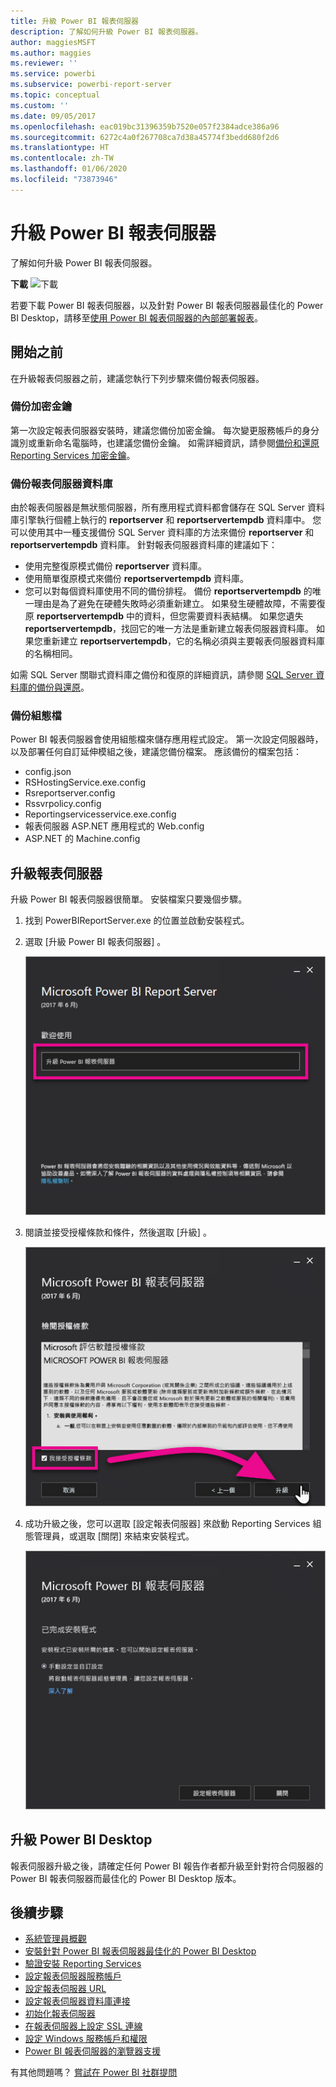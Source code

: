 ```yaml
---
title: 升級 Power BI 報表伺服器
description: 了解如何升級 Power BI 報表伺服器。
author: maggiesMSFT
ms.author: maggies
ms.reviewer: ''
ms.service: powerbi
ms.subservice: powerbi-report-server
ms.topic: conceptual
ms.custom: ''
ms.date: 09/05/2017
ms.openlocfilehash: eac019bc31396359b7520e057f2384adce386a96
ms.sourcegitcommit: 6272c4a0f267708ca7d38a45774f3bedd680f2d6
ms.translationtype: HT
ms.contentlocale: zh-TW
ms.lasthandoff: 01/06/2020
ms.locfileid: "73873946"
---
```

# <a name="upgrade-power-bi-report-server"></a>升級 Power BI 報表伺服器

了解如何升級 Power BI 報表伺服器。

 **下載** ![下載](media/upgrade/download.png "下載")

若要下載 Power BI 報表伺服器，以及針對 Power BI 報表伺服器最佳化的 Power BI Desktop，請移至[使用 Power BI 報表伺服器的內部部署報表](https://powerbi.microsoft.com/report-server/)。

## <a name="before-you-begin"></a>開始之前

在升級報表伺服器之前，建議您執行下列步驟來備份報表伺服器。

### <a name="backing-up-the-encryption-keys"></a>備份加密金鑰

第一次設定報表伺服器安裝時，建議您備份加密金鑰。 每次變更服務帳戶的身分識別或重新命名電腦時，也建議您備份金鑰。 如需詳細資訊，請參閱[備份和還原 Reporting Services 加密金鑰](https://docs.microsoft.com/sql/reporting-services/install-windows/ssrs-encryption-keys-back-up-and-restore-encryption-keys)。

### <a name="backing-up-the-report-server-databases"></a>備份報表伺服器資料庫

由於報表伺服器是無狀態伺服器，所有應用程式資料都會儲存在 SQL Server 資料庫引擎執行個體上執行的 **reportserver** 和 **reportservertempdb** 資料庫中。 您可以使用其中一種支援備份 SQL Server 資料庫的方法來備份 **reportserver** 和 **reportservertempdb** 資料庫。 針對報表伺服器資料庫的建議如下：

* 使用完整復原模式備份 **reportserver** 資料庫。
* 使用簡單復原模式來備份 **reportservertempdb** 資料庫。
* 您可以對每個資料庫使用不同的備份排程。 備份 **reportservertempdb** 的唯一理由是為了避免在硬體失敗時必須重新建立。 如果發生硬體故障，不需要復原 **reportservertempdb** 中的資料，但您需要資料表結構。 如果您遺失 **reportservertempdb**，找回它的唯一方法是重新建立報表伺服器資料庫。 如果您重新建立 **reportservertempdb**，它的名稱必須與主要報表伺服器資料庫的名稱相同。

如需 SQL Server 關聯式資料庫之備份和復原的詳細資訊，請參閱 [SQL Server 資料庫的備份與還原](https://docs.microsoft.com/sql/relational-databases/backup-restore/back-up-and-restore-of-sql-server-databases)。

### <a name="backing-up-the-configuration-files"></a>備份組態檔

Power BI 報表伺服器會使用組態檔來儲存應用程式設定。 第一次設定伺服器時，以及部署任何自訂延伸模組之後，建議您備份檔案。 應該備份的檔案包括：

* config.json
* RSHostingService.exe.config
* Rsreportserver.config
* Rssvrpolicy.config
* Reportingservicesservice.exe.config
* 報表伺服器 ASP.NET 應用程式的 Web.config
* ASP.NET 的 Machine.config

## <a name="upgrade-the-report-server"></a>升級報表伺服器

升級 Power BI 報表伺服器很簡單。 安裝檔案只要幾個步驟。

1. 找到 PowerBIReportServer.exe 的位置並啟動安裝程式。

2. 選取 [升級 Power BI 報表伺服器]  。

    ![升級 Power BI 報表伺服器](media/upgrade/reportserver-upgrade1.png "升級 Power BI 報表伺服器")

3. 閱讀並接受授權條款和條件，然後選取 [升級]  。

    ![授權合約](media/upgrade/reportserver-upgrade-eula.png "授權合約")

4. 成功升級之後，您可以選取 [設定報表伺服器]  來啟動 Reporting Services 組態管理員，或選取 [關閉]  來結束安裝程式。

    ![升級設定](media/upgrade/reportserver-upgrade-configure.png)

## <a name="upgrade-power-bi-desktop"></a>升級 Power BI Desktop

報表伺服器升級之後，請確定任何 Power BI 報告作者都升級至針對符合伺服器的 Power BI 報表伺服器而最佳化的 Power BI Desktop 版本。

## <a name="next-steps"></a>後續步驟

* [系統管理員概觀](admin-handbook-overview.md)  
* [安裝針對 Power BI 報表伺服器最佳化的 Power BI Desktop](install-powerbi-desktop.md)  
* [驗證安裝 Reporting Services](https://docs.microsoft.com/sql/reporting-services/install-windows/verify-a-reporting-services-installation)  
* [設定報表伺服器服務帳戶](https://docs.microsoft.com/sql/reporting-services/install-windows/configure-the-report-server-service-account-ssrs-configuration-manager)  
* [設定報表伺服器 URL](https://docs.microsoft.com/sql/reporting-services/install-windows/configure-report-server-urls-ssrs-configuration-manager)  
* [設定報表伺服器資料庫連接](https://docs.microsoft.com/sql/reporting-services/install-windows/configure-a-report-server-database-connection-ssrs-configuration-manager)  
* [初始化報表伺服器](https://docs.microsoft.com/sql/reporting-services/install-windows/ssrs-encryption-keys-initialize-a-report-server)  
* [在報表伺服器上設定 SSL 連線](https://docs.microsoft.com/sql/reporting-services/security/configure-ssl-connections-on-a-native-mode-report-server)  
* [設定 Windows 服務帳戶和權限](https://docs.microsoft.com/sql/database-engine/configure-windows/configure-windows-service-accounts-and-permissions)  
* [Power BI 報表伺服器的瀏覽器支援](browser-support.md)

有其他問題嗎？ [嘗試在 Power BI 社群提問](https://community.powerbi.com/)